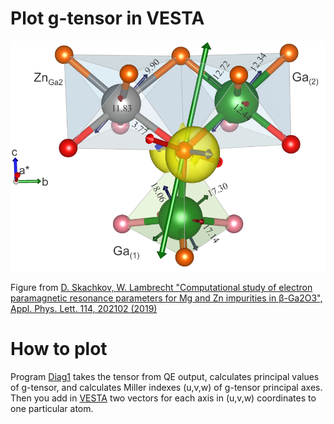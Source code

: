 # Plot g-tensor in VESTA

![GitHub_Logo](https://github.com/Dmitry-Skachkov/g-tensor/blob/main/Zn_Ga2_small_A.png)

Figure from [D. Skachkov, W. Lambrecht "Computational study of electron paramagnetic resonance parameters for Mg and Zn impurities in β-Ga2O3", Appl. Phys. Lett. 114, 202102 (2019)](https://doi.org/10.1063/1.5099396)


# How to plot

Program [Diag1](https://github.com/Dmitry-Skachkov/g-tensor/blob/main/src/Diag1.f90) takes the tensor from QE output, calculates principal values of g-tensor, and calculates Miller indexes (u,v,w) of g-tensor principal axes.   
Then you add in [VESTA](https://jp-minerals.org/vesta/en/) two vectors for each axis in (u,v,w) coordinates to one particular atom. 
